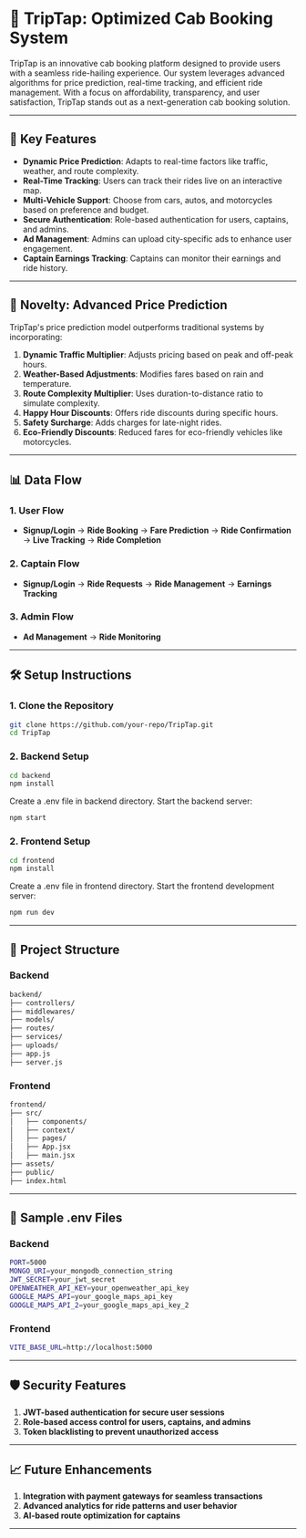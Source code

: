 # 🚖 TripTap: Optimized Cab Booking System

TripTap is an innovative cab booking platform designed to provide users with a seamless ride-hailing experience. Our system leverages advanced algorithms for price prediction, real-time tracking, and efficient ride management. With a focus on affordability, transparency, and user satisfaction, TripTap stands out as a next-generation cab booking solution.

---

## 🚀 Key Features

- **Dynamic Price Prediction**: Adapts to real-time factors like traffic, weather, and route complexity.
- **Real-Time Tracking**: Users can track their rides live on an interactive map.
- **Multi-Vehicle Support**: Choose from cars, autos, and motorcycles based on preference and budget.
- **Secure Authentication**: Role-based authentication for users, captains, and admins.
- **Ad Management**: Admins can upload city-specific ads to enhance user engagement.
- **Captain Earnings Tracking**: Captains can monitor their earnings and ride history.

---

## 🧠 Novelty: Advanced Price Prediction

TripTap's price prediction model outperforms traditional systems by incorporating:

1. **Dynamic Traffic Multiplier**: Adjusts pricing based on peak and off-peak hours.
2. **Weather-Based Adjustments**: Modifies fares based on rain and temperature.
3. **Route Complexity Multiplier**: Uses duration-to-distance ratio to simulate complexity.
4. **Happy Hour Discounts**: Offers ride discounts during specific hours.
5. **Safety Surcharge**: Adds charges for late-night rides.
6. **Eco-Friendly Discounts**: Reduced fares for eco-friendly vehicles like motorcycles.

---

## 📊 Data Flow

### 1. User Flow
- **Signup/Login** → **Ride Booking** → **Fare Prediction** → **Ride Confirmation** → **Live Tracking** → **Ride Completion**

### 2. Captain Flow
- **Signup/Login** → **Ride Requests** → **Ride Management** → **Earnings Tracking**

### 3. Admin Flow
- **Ad Management** → **Ride Monitoring**

---

## 🛠️ Setup Instructions

### 1. Clone the Repository
```bash
git clone https://github.com/your-repo/TripTap.git
cd TripTap
```

### 2. Backend Setup
```bash
cd backend  
npm install
```
Create a .env file in backend directory.
Start the backend server:
```bash
npm start
```

### 2. Frontend Setup
```bash
cd frontend  
npm install
```
Create a .env file in frontend directory.
Start the frontend development server:
```bash
npm run dev
```
---

## 📂 Project Structure

### Backend

```bash
backend/
├── controllers/
├── middlewares/
├── models/
├── routes/
├── services/
├── uploads/
├── app.js
├── server.js

```
### Frontend

```bash
frontend/
├── src/
│   ├── components/
│   ├── context/
│   ├── pages/
│   ├── App.jsx
│   ├── main.jsx
├── assets/
├── public/
├── index.html
```
---

## 🧪 Sample .env Files

### Backend

```bash
PORT=5000
MONGO_URI=your_mongodb_connection_string
JWT_SECRET=your_jwt_secret
OPENWEATHER_API_KEY=your_openweather_api_key
GOOGLE_MAPS_API=your_google_maps_api_key
GOOGLE_MAPS_API_2=your_google_maps_api_key_2
```

### Frontend

```bash
VITE_BASE_URL=http://localhost:5000
```
---

## 🛡️ Security Features

1. **JWT-based authentication for secure user sessions**
2. **Role-based access control for users, captains, and admins**
3. **Token blacklisting to prevent unauthorized access**

---

## 📈 Future Enhancements

1. **Integration with payment gateways for seamless transactions**
2. **Advanced analytics for ride patterns and user behavior**
3. **AI-based route optimization for captains**

---